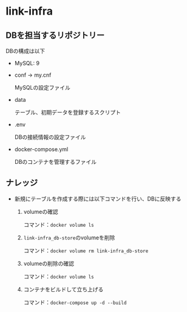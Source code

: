 # link-infra

## DBを担当するリポジトリー
DBの構成は以下
- MySQL: 9
- conf -> my.cnf

  MySQLの設定ファイル

- data 

  テーブル、初期データを登録するスクリプト

- .env

  DBの接続情報の設定ファイル

- docker-compose.yml

  DBのコンテナを管理するファイル

## ナレッジ
- 新規にテーブルを作成する際には以下コマンドを行い、DBに反映する

  1. volumeの確認

      コマンド：`docker volume ls`

  1. `link-infra_db-store`のvolumeを削除

      コマンド：`docker volume rm link-infra_db-store` 

  1. volumeの削除の確認

      コマンド：`docker volume ls`

  1. コンテナをビルドして立ち上げる

      コマンド：`docker-compose up -d --build`


